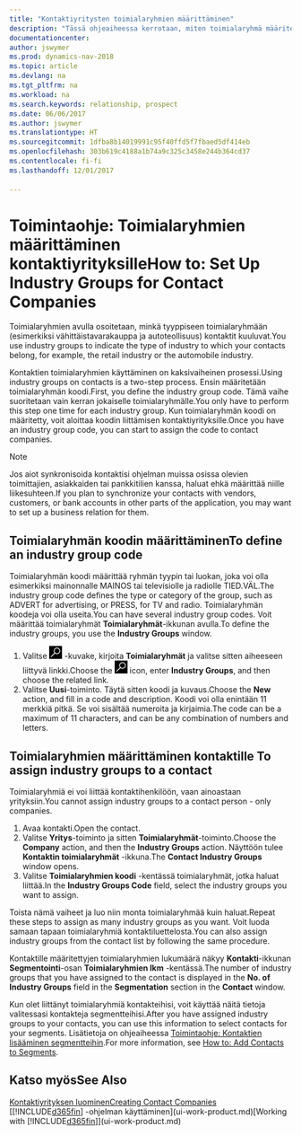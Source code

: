```yaml
---
title: "Kontaktiyritysten toimialaryhmien määrittäminen"
description: "Tässä ohjeaiheessa kerrotaan, miten toimialaryhmä määritetään ja miten sille sitten määritetään kontaktiryhmä, kuten vähittäistavarakauppa tai autoteollisuus."
documentationcenter: 
author: jswymer
ms.prod: dynamics-nav-2018
ms.topic: article
ms.devlang: na
ms.tgt_pltfrm: na
ms.workload: na
ms.search.keywords: relationship, prospect
ms.date: 06/06/2017
ms.author: jswymer
ms.translationtype: HT
ms.sourcegitcommit: 1dfba8b14019991c95f40ffd5f7fbaed5df414eb
ms.openlocfilehash: 303b619c4188a1b74a9c325c3458e244b364cd37
ms.contentlocale: fi-fi
ms.lasthandoff: 12/01/2017

---
```

# <a name="how-to-set-up-industry-groups-for-contact-companies"></a><span data-ttu-id="017c0-103">Toimintaohje: Toimialaryhmien määrittäminen kontaktiyrityksille</span><span class="sxs-lookup"><span data-stu-id="017c0-103">How to: Set Up Industry Groups for Contact Companies</span></span>
<span data-ttu-id="017c0-104">Toimialaryhmien avulla osoitetaan, minkä tyyppiseen toimialaryhmään (esimerkiksi vähittäistavarakauppa ja autoteollisuus) kontaktit kuuluvat.</span><span class="sxs-lookup"><span data-stu-id="017c0-104">You use industry groups to indicate the type of industry to which your contacts belong, for example, the retail industry or the automobile industry.</span></span>

<span data-ttu-id="017c0-105">Kontaktien toimialaryhmien käyttäminen on kaksivaiheinen prosessi.</span><span class="sxs-lookup"><span data-stu-id="017c0-105">Using industry groups on contacts is a two-step process.</span></span> <span data-ttu-id="017c0-106">Ensin määritetään toimialaryhmän koodi.</span><span class="sxs-lookup"><span data-stu-id="017c0-106">First, you define the industry group code.</span></span> <span data-ttu-id="017c0-107">Tämä vaihe suoritetaan vain kerran jokaiselle toimialaryhmälle.</span><span class="sxs-lookup"><span data-stu-id="017c0-107">You only have to perform this step one time for each industry group.</span></span> <span data-ttu-id="017c0-108">Kun toimialaryhmän koodi on määritetty, voit aloittaa koodin liittämisen kontaktiyrityksille.</span><span class="sxs-lookup"><span data-stu-id="017c0-108">Once you have an industry group code, you can start to assign the code to contact companies.</span></span>

> [!NOTE]  
>   <span data-ttu-id="017c0-109">Jos aiot synkronisoida kontaktisi ohjelman muissa osissa olevien toimittajien, asiakkaiden tai pankkitilien kanssa, haluat ehkä määrittää niille liikesuhteen.</span><span class="sxs-lookup"><span data-stu-id="017c0-109">If you plan to synchronize your contacts with vendors, customers, or bank accounts in other parts of the application, you may want to set up a business relation for them.</span></span>

## <a name="to-define-an-industry-group-code"></a><span data-ttu-id="017c0-110">Toimialaryhmän koodin määrittäminen</span><span class="sxs-lookup"><span data-stu-id="017c0-110">To define an industry group code</span></span>
<span data-ttu-id="017c0-111">Toimialaryhmän koodi määrittää ryhmän tyypin tai luokan, joka voi olla esimerkiksi mainonnalle MAINOS tai televisiolle ja radiolle TIED.VÄL.</span><span class="sxs-lookup"><span data-stu-id="017c0-111">The industry group code defines the type or category of the group, such as ADVERT for advertising, or PRESS, for TV and radio.</span></span> <span data-ttu-id="017c0-112">Toimialaryhmän koodeja voi olla useita.</span><span class="sxs-lookup"><span data-stu-id="017c0-112">You can have several industry group codes.</span></span> <span data-ttu-id="017c0-113">Voit määrittää toimialaryhmät **Toimialaryhmät**-ikkunan avulla.</span><span class="sxs-lookup"><span data-stu-id="017c0-113">To define the industry groups, you use the **Industry Groups** window.</span></span>

1. <span data-ttu-id="017c0-114">Valitse ![Etsi sivu tai raportti](media/ui-search/search_small.png "Etsi sivu tai raportti -kuvake") -kuvake, kirjoita **Toimialaryhmät** ja valitse sitten aiheeseen liittyvä linkki.</span><span class="sxs-lookup"><span data-stu-id="017c0-114">Choose the ![Search for Page or Report](media/ui-search/search_small.png "Search for Page or Report icon") icon, enter **Industry Groups**, and then choose the related link.</span></span>
2. <span data-ttu-id="017c0-115">Valitse **Uusi**-toiminto. Täytä sitten koodi ja kuvaus.</span><span class="sxs-lookup"><span data-stu-id="017c0-115">Choose the **New** action, and fill in a code and description.</span></span> <span data-ttu-id="017c0-116">Koodi voi olla enintään 11 merkkiä pitkä. Se voi sisältää numeroita ja kirjaimia.</span><span class="sxs-lookup"><span data-stu-id="017c0-116">The code can be a maximum of 11 characters, and can be any combination of numbers and letters.</span></span>

## <span data-ttu-id="017c0-117"><a name="AssignIndustryGroupContact"></a> Toimialaryhmien määrittäminen kontaktille</span><span class="sxs-lookup"><span data-stu-id="017c0-117"><a name="AssignIndustryGroupContact"></a> To assign industry groups to a contact</span></span>
<span data-ttu-id="017c0-118">Toimialaryhmiä ei voi liittää kontaktihenkilöön, vaan ainoastaan yrityksiin.</span><span class="sxs-lookup"><span data-stu-id="017c0-118">You cannot assign industry groups to a contact person - only companies.</span></span>

1. <span data-ttu-id="017c0-119">Avaa kontakti.</span><span class="sxs-lookup"><span data-stu-id="017c0-119">Open the contact.</span></span>
2. <span data-ttu-id="017c0-120">Valitse **Yritys**-toiminto ja sitten **Toimialaryhmät**-toiminto.</span><span class="sxs-lookup"><span data-stu-id="017c0-120">Choose the **Company** action, and then the **Industry Groups** action.</span></span> <span data-ttu-id="017c0-121">Näyttöön tulee **Kontaktin toimialaryhmät** -ikkuna.</span><span class="sxs-lookup"><span data-stu-id="017c0-121">The **Contact Industry Groups** window opens.</span></span>
3. <span data-ttu-id="017c0-122">Valitse **Toimialaryhmien koodi** -kentässä toimialaryhmät, jotka haluat liittää.</span><span class="sxs-lookup"><span data-stu-id="017c0-122">In the **Industry Groups Code** field, select the industry groups you want to assign.</span></span>

<span data-ttu-id="017c0-123">Toista nämä vaiheet ja luo niin monta toimialaryhmää kuin haluat.</span><span class="sxs-lookup"><span data-stu-id="017c0-123">Repeat these steps to assign as many industry groups as you want.</span></span> <span data-ttu-id="017c0-124">Voit luoda samaan tapaan toimialaryhmiä kontaktiluettelosta.</span><span class="sxs-lookup"><span data-stu-id="017c0-124">You can also assign industry groups from the contact list by following the same procedure.</span></span>

<span data-ttu-id="017c0-125">Kontaktille määritettyjen toimialaryhmien lukumäärä näkyy **Kontakti**-ikkunan **Segmentointi**-osan **Toimialaryhmien lkm** -kentässä.</span><span class="sxs-lookup"><span data-stu-id="017c0-125">The number of industry groups that you have assigned to the contact is displayed in the **No. of Industry Groups** field in the **Segmentation** section in the **Contact** window.</span></span>

<span data-ttu-id="017c0-126">Kun olet liittänyt toimialaryhmiä kontakteihisi, voit käyttää näitä tietoja valitessasi kontakteja segmentteihisi.</span><span class="sxs-lookup"><span data-stu-id="017c0-126">After you have assigned industry groups to your contacts, you can use this information to select contacts for your segments.</span></span> <span data-ttu-id="017c0-127">Lisätietoja on ohjeaiheessa [Toimintaohje: Kontaktien lisääminen segmentteihin](marketing-add-contact-segment.md).</span><span class="sxs-lookup"><span data-stu-id="017c0-127">For more information, see [How to: Add Contacts to Segments](marketing-add-contact-segment.md).</span></span>

## <a name="see-also"></a><span data-ttu-id="017c0-128">Katso myös</span><span class="sxs-lookup"><span data-stu-id="017c0-128">See Also</span></span>
[<span data-ttu-id="017c0-129">Kontaktiyrityksen luominen</span><span class="sxs-lookup"><span data-stu-id="017c0-129">Creating Contact Companies</span></span>](marketing-create-contact-companies.md)  
<span data-ttu-id="017c0-130">[[!INCLUDE[d365fin](includes/d365fin_md.md)] -ohjelman käyttäminen](ui-work-product.md)</span><span class="sxs-lookup"><span data-stu-id="017c0-130">[Working with [!INCLUDE[d365fin](includes/d365fin_md.md)]](ui-work-product.md)</span></span>

